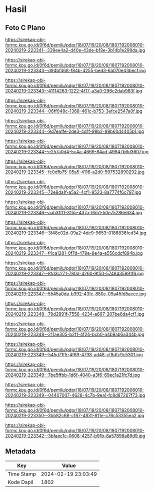 # Hasil

## Foto C Plano

https://sirekap-obj-formc.kpu.go.id/0f6d/pemilu/pdpr/18/07/19/20/08/1807192008010-20240219-223341--339ee4a2-d40e-43de-b18e-3b14b1e299da.jpg

https://sirekap-obj-formc.kpu.go.id/0f6d/pemilu/pdpr/18/07/19/20/08/1807192008010-20240219-223343--d94bf468-f84b-4255-bed3-6a070e43becf.jpg

https://sirekap-obj-formc.kpu.go.id/0f6d/pemilu/pdpr/18/07/19/20/08/1807192008010-20240219-223343--41114263-1222-4f17-a3a0-296c2dab983f.jpg

https://sirekap-obj-formc.kpu.go.id/0f6d/pemilu/pdpr/18/07/19/20/08/1807192008010-20240219-223344--06ff048c-1368-461c-b753-3efce2547a0f.jpg

https://sirekap-obj-formc.kpu.go.id/0f6d/pemilu/pdpr/18/07/19/20/08/1807192008010-20240219-223344--9d7ea1fe-2de3-4d1f-99b2-99b60d4405b1.jpg

https://sirekap-obj-formc.kpu.go.id/0f6d/pemilu/pdpr/18/07/19/20/08/1807192008010-20240219-223344--e257a0d4-5c4a-4669-84ad-49947b6d3607.jpg

https://sirekap-obj-formc.kpu.go.id/0f6d/pemilu/pdpr/18/07/19/20/08/1807192008010-20240219-223345--fc0dfb75-05a5-4116-a2d0-597532890292.jpg

https://sirekap-obj-formc.kpu.go.id/0f6d/pemilu/pdpr/18/07/19/20/08/1807192008010-20240219-223345--72e8da1f-a5a2-4cf1-9523-8a7774f6c797.jpg

https://sirekap-obj-formc.kpu.go.id/0f6d/pemilu/pdpr/18/07/19/20/08/1807192008010-20240219-223346--aab31ff1-3155-437a-9551-50e75286e634.jpg

https://sirekap-obj-formc.kpu.go.id/0f6d/pemilu/pdpr/18/07/19/20/08/1807192008010-20240219-223346--3f48c02d-09a2-4dc9-9653-0186836fcd34.jpg

https://sirekap-obj-formc.kpu.go.id/0f6d/pemilu/pdpr/18/07/19/20/08/1807192008010-20240219-223347--f4ca1281-0f7d-479e-8e4a-e556cdcf894b.jpg

https://sirekap-obj-formc.kpu.go.id/0f6d/pemilu/pdpr/18/07/19/20/08/1807192008010-20240219-223347--8fd3c271-780d-4260-9f50-5748435891f6.jpg

https://sirekap-obj-formc.kpu.go.id/0f6d/pemilu/pdpr/18/07/19/20/08/1807192008010-20240219-223347--5545a0da-b392-43fe-880c-09a45fd5acee.jpg

https://sirekap-obj-formc.kpu.go.id/0f6d/pemilu/pdpr/18/07/19/20/08/1807192008010-20240219-223348--79d2891f-7558-4234-a667-207be6da4cf1.jpg

https://sirekap-obj-formc.kpu.go.id/0f6d/pemilu/pdpr/18/07/19/20/08/1807192008010-20240219-223348--211ae305-b2f1-4f24-bcb0-a4b9ab6a344b.jpg

https://sirekap-obj-formc.kpu.go.id/0f6d/pemilu/pdpr/18/07/19/20/08/1807192008010-20240219-223349--545d71f5-4f69-4738-ad48-cf8dfc9c5301.jpg

https://sirekap-obj-formc.kpu.go.id/0f6d/pemilu/pdpr/18/07/19/20/08/1807192008010-20240219-223349--7be5ffbb-1d6f-4040-a3f6-69ec1a21fc7d.jpg

https://sirekap-obj-formc.kpu.go.id/0f6d/pemilu/pdpr/18/07/19/20/08/1807192008010-20240219-223349--04407007-4628-4c7b-9ea1-fc8d87267f73.jpg

https://sirekap-obj-formc.kpu.go.id/0f6d/pemilu/pdpr/18/07/19/20/08/1807192008010-20240219-223350--3bb82c68-cf67-4831-811e-c76c53355ea2.jpg

https://sirekap-obj-formc.kpu.go.id/0f6d/pemilu/pdpr/18/07/19/20/08/1807192008010-20240219-223342--3bfaec1c-0608-4257-b91b-8a57898a89d9.jpg


## Metadata

| Key        | Value               |
| ---------- | ------------------- |
| Time Stamp | 2024-02-19 23:03:49 |
| Kode Dapil | 1802                |



